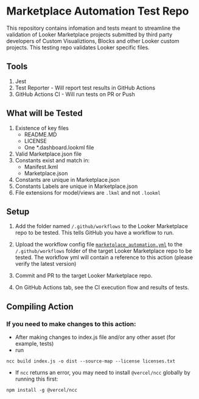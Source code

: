 # Marketplace Automation Test Repo

This repository contains infomation and tests meant to streamline the validation of Looker Marketplace projects submitted by third party developers of Custom Visualiztions, Blocks and other Looker custom projects. This testing repo validates Looker specific files.

## Tools

1. Jest
2. Test Reporter - Will report test results in GitHub Actions 
3. GitHub Actions CI - Will run tests on PR or Push

## What will be Tested
1. Existence of key files
    - README.MD 
    - LICENSE
    - One *.dashboard.lookml file 
2. Valid Marketplace.json file
3. Constants exist and match in:
    - Manifest.lkml
    - Marketplace.json
4. Constants are unique in Marketplace.json
5. Constants Labels are unique in Marketplace.json
6. File extensions for model/views are `.lkml` and not `.lookml`

## Setup

1. Add the folder named `/.github/workflows` to the Looker Marketplace repo to be tested. This tells GitHub you have a workflow to run.

2. Upload the workflow config file [`marketplace_automation.yml`](marketplace_automation.yml) to the `/.github/workflows` folder of the target Looker Marketplace repo to be tested. The workflow yml will contain a reference to this action (please verify the latest version)

3. Commit and PR to the target Looker Marketplace repo.

4. On GitHub Actions tab, see the CI execution flow and results of tests.

## Compiling Action

### If you need to make changes to this action:
- After making changes to index.js file and/or any other asset (for example, tests)
- run
```
ncc build index.js -o dist --source-map --license licenses.txt
```
- If `ncc` returns an error, you may need to install `@vercel/ncc` globally by running this first:
```
npm install -g @vercel/ncc
```
